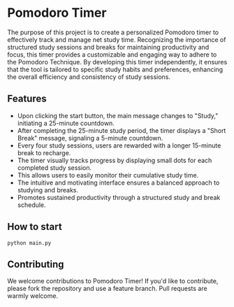 # Pomodoro Timer

The purpose of this project is to create a personalized Pomodoro timer to effectively track and manage net study time. Recognizing the importance of structured study sessions and breaks for maintaining productivity and focus, this timer provides a customizable and engaging way to adhere to the Pomodoro Technique. By developing this timer independently, it ensures that the tool is tailored to specific study habits and preferences, enhancing the overall efficiency and consistency of study sessions.

## Features

* Upon clicking the start button, the main message changes to "Study," initiating a 25-minute countdown.
* After completing the 25-minute study period, the timer displays a "Short Break" message, signaling a 5-minute countdown.
* Every four study sessions, users are rewarded with a longer 15-minute break to recharge.
* The timer visually tracks progress by displaying small dots for each completed study session.
* This allows users to easily monitor their cumulative study time.
* The intuitive and motivating interface ensures a balanced approach to studying and breaks.
* Promotes sustained productivity through a structured study and break schedule.

## How to start
```
python main.py
```

## Contributing

We welcome contributions to Pomodoro Timer! If you'd like to contribute, please fork the repository and use a feature branch. Pull requests are warmly welcome.

